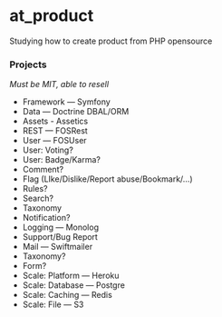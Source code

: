 at_product
==========

Studying how to create product from PHP opensource

### Projects

_Must be MIT, able to resell_

- Framework — Symfony
- Data — Doctrine DBAL/ORM
- Assets - Assetics
- REST — FOSRest
- User — FOSUser
- User: Voting?
- User: Badge/Karma?
- Comment?
- Flag (LIke/Dislike/Report abuse/Bookmark/…)
- Rules?
- Search?
- Taxonomy
- Notification?
- Logging — Monolog
- Support/Bug Report
- Mail — Swiftmailer
- Taxonomy?
- Form?
- Scale: Platform — Heroku
- Scale: Database — Postgre
- Scale: Caching — Redis
- Scale: File — S3
